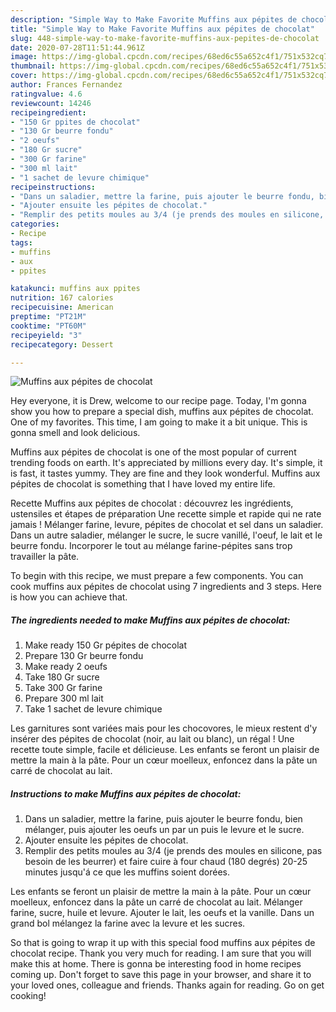 ```yaml
---
description: "Simple Way to Make Favorite Muffins aux pépites de chocolat"
title: "Simple Way to Make Favorite Muffins aux pépites de chocolat"
slug: 448-simple-way-to-make-favorite-muffins-aux-pepites-de-chocolat
date: 2020-07-28T11:51:44.961Z
image: https://img-global.cpcdn.com/recipes/68ed6c55a652c4f1/751x532cq70/muffins-aux-pepites-de-chocolat-photo-principale-de-la-recette.jpg
thumbnail: https://img-global.cpcdn.com/recipes/68ed6c55a652c4f1/751x532cq70/muffins-aux-pepites-de-chocolat-photo-principale-de-la-recette.jpg
cover: https://img-global.cpcdn.com/recipes/68ed6c55a652c4f1/751x532cq70/muffins-aux-pepites-de-chocolat-photo-principale-de-la-recette.jpg
author: Frances Fernandez
ratingvalue: 4.6
reviewcount: 14246
recipeingredient:
- "150 Gr ppites de chocolat"
- "130 Gr beurre fondu"
- "2 oeufs"
- "180 Gr sucre"
- "300 Gr farine"
- "300 ml lait"
- "1 sachet de levure chimique"
recipeinstructions:
- "Dans un saladier, mettre la farine, puis ajouter le beurre fondu, bien mélanger, puis ajouter les oeufs un par un puis le levure et le sucre."
- "Ajouter ensuite les pépites de chocolat."
- "Remplir des petits moules au 3/4 (je prends des moules en silicone, pas besoin de les beurrer) et faire cuire à four chaud (180 degrés) 20-25 minutes jusqu&#39;á ce que les muffins soient dorées."
categories:
- Recipe
tags:
- muffins
- aux
- ppites

katakunci: muffins aux ppites 
nutrition: 167 calories
recipecuisine: American
preptime: "PT21M"
cooktime: "PT60M"
recipeyield: "3"
recipecategory: Dessert

---
```



![Muffins aux pépites de chocolat](https://img-global.cpcdn.com/recipes/68ed6c55a652c4f1/751x532cq70/muffins-aux-pepites-de-chocolat-photo-principale-de-la-recette.jpg)

Hey everyone, it is Drew, welcome to our recipe page. Today, I'm gonna show you how to prepare a special dish, muffins aux pépites de chocolat. One of my favorites. This time, I am going to make it a bit unique. This is gonna smell and look delicious.

Muffins aux pépites de chocolat is one of the most popular of current trending foods on earth. It's appreciated by millions every day. It's simple, it is fast, it tastes yummy. They are fine and they look wonderful. Muffins aux pépites de chocolat is something that I have loved my entire life.

Recette Muffins aux pépites de chocolat : découvrez les ingrédients, ustensiles et étapes de préparation Une recette simple et rapide qui ne rate jamais ! Mélanger farine, levure, pépites de chocolat et sel dans un saladier. Dans un autre saladier, mélanger le sucre, le sucre vanillé, l&#39;oeuf, le lait et le beurre fondu. Incorporer le tout au mélange farine-pépites sans trop travailler la pâte.


To begin with this recipe, we must prepare a few components. You can cook muffins aux pépites de chocolat using 7 ingredients and 3 steps. Here is how you can achieve that.

<!--inarticleads1-->

##### The ingredients needed to make Muffins aux pépites de chocolat:

1. Make ready 150 Gr pépites de chocolat
1. Prepare 130 Gr beurre fondu
1. Make ready 2 oeufs
1. Take 180 Gr sucre
1. Take 300 Gr farine
1. Prepare 300 ml lait
1. Take 1 sachet de levure chimique


Les garnitures sont variées mais pour les chocovores, le mieux restent d&#39;y insérer des pépites de chocolat (noir, au lait ou blanc), un régal ! Une recette toute simple, facile et délicieuse. Les enfants se feront un plaisir de mettre la main à la pâte. Pour un cœur moelleux, enfoncez dans la pâte un carré de chocolat au lait. 

<!--inarticleads2-->

##### Instructions to make Muffins aux pépites de chocolat:

1. Dans un saladier, mettre la farine, puis ajouter le beurre fondu, bien mélanger, puis ajouter les oeufs un par un puis le levure et le sucre.
1. Ajouter ensuite les pépites de chocolat.
1. Remplir des petits moules au 3/4 (je prends des moules en silicone, pas besoin de les beurrer) et faire cuire à four chaud (180 degrés) 20-25 minutes jusqu&#39;á ce que les muffins soient dorées.


Les enfants se feront un plaisir de mettre la main à la pâte. Pour un cœur moelleux, enfoncez dans la pâte un carré de chocolat au lait. Mélanger farine, sucre, huile et levure. Ajouter le lait, les oeufs et la vanille. Dans un grand bol mélangez la farine avec la levure et les sucres. 

So that is going to wrap it up with this special food muffins aux pépites de chocolat recipe. Thank you very much for reading. I am sure that you will make this at home. There is gonna be interesting food in home recipes coming up. Don't forget to save this page in your browser, and share it to your loved ones, colleague and friends. Thanks again for reading. Go on get cooking!
